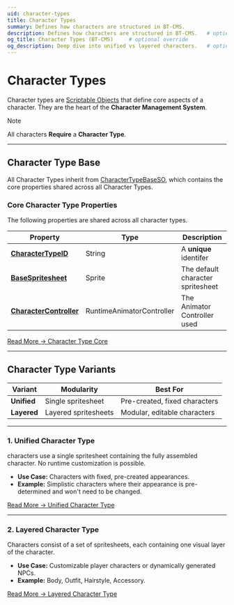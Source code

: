 ```yaml
---
uid: character-types
title: Character Types
summary: Defines how characters are structured in BT-CMS.
description: Defines how characters are structured in BT-CMS.   # optional; falls back to summary
og_title: Character Types (BT-CMS)     # optional override
og_description: Deep dive into unified vs layered characters.   # optional override
---
```


# Character Types

Character types are [Scriptable Objects](https://docs.unity3d.com/6000.0/Documentation/Manual/class-ScriptableObject.html) that define core aspects of a character. They are the heart of the **Character Management System**.

> [!NOTE]
> All characters **Require** a **Character Type**.

---

## Character Type Base
All Character Types inherit from [CharacterTypeBaseSO](xref:BlazerTech.CharacterManagement.Characters.CharacterTypeBaseSO), which contains the core properties shared across all Character Types.

### Core Character Type Properties
The following properties are shared across all character types.

| Property                                                                 | Type                      | Description                       |
| ------------------------------------------------------------------------ | ------------------------- | --------------------------------- |
| **[CharacterTypeID](xref:character-type-core#character-type-id)**        | String                    | A **unique** identifer            |
| **[BaseSpritesheet](xref:character-type-core#base-spritesheet)**         | Sprite                    | The default character spritesheet |
| **[CharacterController](xref:character-type-core#character-controller)** | RuntimeAnimatorController | The Animator Controller used      |

[Read More → Character Type Core](xref:character-type-core)

---

## Character Type Variants

| Variant     | Modularity           | Best For                      |
| ----------- | -------------------- | ----------------------------- |
| **Unified** | Single spritesheet   | Pre-created, fixed characters |
| **Layered** | Layered spritesheets | Modular, editable characters  |

---

### 1. Unified Character Type
characters use a single spritesheet containing the fully assembled character. No runtime customization is possible.  
- **Use Case:** Characters with fixed, pre-created appearances.  
- **Example:** Simplistic characters where their appearance is pre-determined and won't need to be changed.

[Read More → Unified Character Type](unified-character-type.md)

---

### 2. Layered Character Type
Characters consist of a set of spritesheets, each containing one visual layer of the character.  
- **Use Case:** Customizable player characters or dynamically generated NPCs.  
- **Example:** Body, Outfit, Hairstyle, Accessory.  

[Read More → Layered Character Type](layered-character-type.md)